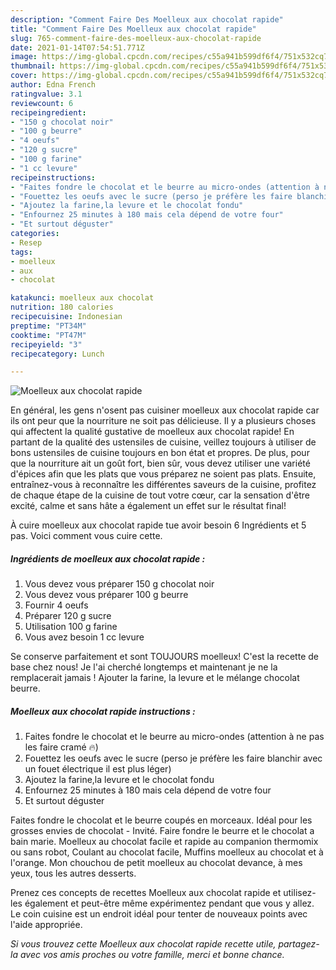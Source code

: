 ```yaml
---
description: "Comment Faire Des Moelleux aux chocolat rapide"
title: "Comment Faire Des Moelleux aux chocolat rapide"
slug: 765-comment-faire-des-moelleux-aux-chocolat-rapide
date: 2021-01-14T07:54:51.771Z
image: https://img-global.cpcdn.com/recipes/c55a941b599df6f4/751x532cq70/moelleux-aux-chocolat-rapide-photo-principale-de-la-recette.jpg
thumbnail: https://img-global.cpcdn.com/recipes/c55a941b599df6f4/751x532cq70/moelleux-aux-chocolat-rapide-photo-principale-de-la-recette.jpg
cover: https://img-global.cpcdn.com/recipes/c55a941b599df6f4/751x532cq70/moelleux-aux-chocolat-rapide-photo-principale-de-la-recette.jpg
author: Edna French
ratingvalue: 3.1
reviewcount: 6
recipeingredient:
- "150 g chocolat noir"
- "100 g beurre"
- "4 oeufs"
- "120 g sucre"
- "100 g farine"
- "1 cc levure"
recipeinstructions:
- "Faites fondre le chocolat et le beurre au micro-ondes (attention à ne pas les faire cramé 🔥)"
- "Fouettez les oeufs avec le sucre (perso je préfère les faire blanchir avec un fouet électrique il est plus léger)"
- "Ajoutez la farine,la levure et le chocolat fondu"
- "Enfournez 25 minutes à 180 mais cela dépend de votre four"
- "Et surtout déguster"
categories:
- Resep
tags:
- moelleux
- aux
- chocolat

katakunci: moelleux aux chocolat 
nutrition: 180 calories
recipecuisine: Indonesian
preptime: "PT34M"
cooktime: "PT47M"
recipeyield: "3"
recipecategory: Lunch

---
```



![Moelleux aux chocolat rapide](https://img-global.cpcdn.com/recipes/c55a941b599df6f4/751x532cq70/moelleux-aux-chocolat-rapide-photo-principale-de-la-recette.jpg)

En général, les gens n'osent pas cuisiner moelleux aux chocolat rapide car ils ont peur que la nourriture ne soit pas délicieuse. Il y a plusieurs choses qui affectent la qualité gustative de moelleux aux chocolat rapide! En partant de la qualité des ustensiles de cuisine, veillez toujours à utiliser de bons ustensiles de cuisine toujours en bon état et propres. De plus, pour que la nourriture ait un goût fort, bien sûr, vous devez utiliser une variété d'épices afin que les plats que vous préparez ne soient pas plats. Ensuite, entraînez-vous à reconnaître les différentes saveurs de la cuisine, profitez de chaque étape de la cuisine de tout votre cœur, car la sensation d'être excité, calme et sans hâte a également un effet sur le résultat final!

<!--inarticleads1-->

À cuire moelleux aux chocolat rapide tue avoir besoin 6 Ingrédients et 5 pas. Voici comment vous cuire cette.

##### Ingrédients de moelleux aux chocolat rapide :

1. Vous devez vous préparer 150 g chocolat noir
1. Vous devez vous préparer 100 g beurre
1. Fournir 4 oeufs
1. Préparer 120 g sucre
1. Utilisation 100 g farine
1. Vous avez besoin 1 cc levure


Se conserve parfaitement et sont TOUJOURS moelleux! C&#39;est la recette de base chez nous! Je l&#39;ai cherché longtemps et maintenant je ne la remplacerait jamais ! Ajouter la farine, la levure et le mélange chocolat beurre. 

<!--inarticleads2-->

##### Moelleux aux chocolat rapide instructions :

1. Faites fondre le chocolat et le beurre au micro-ondes (attention à ne pas les faire cramé 🔥)
1. Fouettez les oeufs avec le sucre (perso je préfère les faire blanchir avec un fouet électrique il est plus léger)
1. Ajoutez la farine,la levure et le chocolat fondu
1. Enfournez 25 minutes à 180 mais cela dépend de votre four
1. Et surtout déguster


Faites fondre le chocolat et le beurre coupés en morceaux. Idéal pour les grosses envies de chocolat - Invité. Faire fondre le beurre et le chocolat a bain marie. Moelleux au chocolat facile et rapide au companion thermomix ou sans robot, Coulant au chocolat facile, Muffins moelleux au chocolat et à l&#39;orange. Mon chouchou de petit moelleux au chocolat devance, à mes yeux, tous les autres desserts. 

<!--inarticleads1-->

<p>
Prenez ces concepts de recettes Moelleux aux chocolat rapide et utilisez-les également et peut-être même expérimentez pendant que vous y allez. Le coin cuisine est un endroit idéal pour tenter de nouveaux points avec l'aide appropriée.
</p>

<p>
<i>Si vous trouvez cette Moelleux aux chocolat rapide recette utile, partagez-la avec vos amis proches ou votre famille, merci et bonne chance.</i>
</p>
